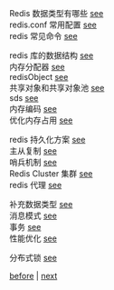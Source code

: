 Redis 数据类型有哪些 [see](11/1.md)  
redis.conf 常用配置 [see](11/2.md)  
redis 常见命令 [see](11/3.md)  

redis 库的数据结构 [see](11/4.md)  
内存分配器 [see](11/5.md)  
redisObject [see](11/6.md)  
共享对象和共享对象池 [see](11/7.md)  
sds [see](11/8.md)  
内存编码 [see](11/9.md)  
优化内存占用 [see](11/10.md)  

redis 持久化方案 [see](11/11.md)  
主从复制 [see](11/12.md)  
哨兵机制 [see](11/13.md)  
Redis Cluster 集群 [see](11/14.md)  
redis 代理 [see](11/19.md)  

补充数据类型 [see](11/15.md)  
消息模式 [see](11/16.md)  
事务 [see](11/17.md)  
性能优化 [see](11/18.md)  

分布式锁 [see](11/20.md)  

[before](10.md) | [next](12.md)  